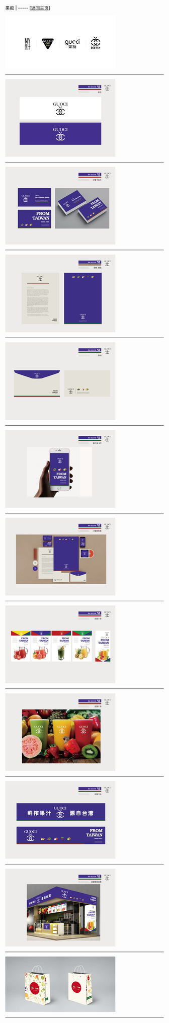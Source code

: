 
果痴   | ----- [[返回主页](mainMd.md)]

[![](../02_ad/果痴/s_guoChi_01.jpg)](../02_ad/果痴/guoChi_01.jpg)

 --- 

[![](../02_ad/果痴/s_guoChi_02.jpg)](../02_ad/果痴/guoChi_02.jpg)

 --- 

[![](../02_ad/果痴/s_guoChi_03.jpg)](../02_ad/果痴/guoChi_03.jpg)

 --- 

[![](../02_ad/果痴/s_guoChi_04.jpg)](../02_ad/果痴/guoChi_04.jpg)

 --- 

[![](../02_ad/果痴/s_guoChi_05.jpg)](../02_ad/果痴/guoChi_05.jpg)

 --- 

[![](../02_ad/果痴/s_guoChi_06.jpg)](../02_ad/果痴/guoChi_06.jpg)

 --- 

[![](../02_ad/果痴/s_guoChi_07.jpg)](../02_ad/果痴/guoChi_07.jpg)

 --- 

[![](../02_ad/果痴/s_guoChi_08.jpg)](../02_ad/果痴/guoChi_08.jpg)

 --- 

[![](../02_ad/果痴/s_guoChi_09.jpg)](../02_ad/果痴/guoChi_09.jpg)

 --- 

[![](../02_ad/果痴/s_guoChi_10.jpg)](../02_ad/果痴/guoChi_10.jpg)

 --- 

[![](../02_ad/果痴/s_guoChi_11.jpg)](../02_ad/果痴/guoChi_11.jpg)

 --- 

[![](../02_ad/果痴/s_guoChi_12.jpg)](../02_ad/果痴/guoChi_12.jpg)

 --- 
